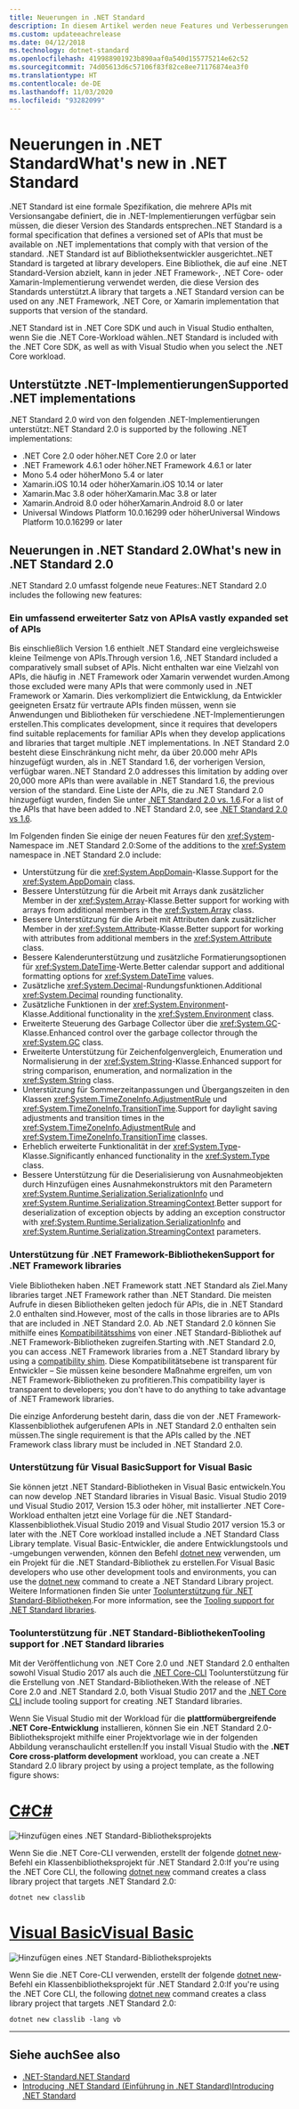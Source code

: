 ```yaml
---
title: Neuerungen in .NET Standard
description: In diesem Artikel werden neue Features und Verbesserungen zusammengefasst, die in jeder neuen Version von .NET Standard auffindbar sind.
ms.custom: updateeachrelease
ms.date: 04/12/2018
ms.technology: dotnet-standard
ms.openlocfilehash: 419988901923b890aaf0a540d155775214e62c52
ms.sourcegitcommit: 74d05613d6c57106f83f82ce8ee71176874ea3f0
ms.translationtype: HT
ms.contentlocale: de-DE
ms.lasthandoff: 11/03/2020
ms.locfileid: "93282099"
---
```

# <a name="whats-new-in-net-standard"></a><span data-ttu-id="c994c-103">Neuerungen in .NET Standard</span><span class="sxs-lookup"><span data-stu-id="c994c-103">What's new in .NET Standard</span></span>

<span data-ttu-id="c994c-104">.NET Standard ist eine formale Spezifikation, die mehrere APIs mit Versionsangabe definiert, die in .NET-Implementierungen verfügbar sein müssen, die dieser Version des Standards entsprechen.</span><span class="sxs-lookup"><span data-stu-id="c994c-104">.NET Standard is a formal specification that defines a versioned set of APIs that must be available on .NET implementations that comply with that version of the standard.</span></span> <span data-ttu-id="c994c-105">.NET Standard ist auf Bibliotheksentwickler ausgerichtet.</span><span class="sxs-lookup"><span data-stu-id="c994c-105">.NET Standard is targeted at library developers.</span></span> <span data-ttu-id="c994c-106">Eine Bibliothek, die auf eine .NET Standard-Version abzielt, kann in jeder .NET Framework-, .NET Core- oder Xamarin-Implementierung verwendet werden, die diese Version des Standards unterstützt.</span><span class="sxs-lookup"><span data-stu-id="c994c-106">A library that targets a .NET Standard version can be used on any .NET Framework, .NET Core, or Xamarin implementation that supports that version of the standard.</span></span>

<span data-ttu-id="c994c-107">.NET Standard ist in .NET Core SDK und auch in Visual Studio enthalten, wenn Sie die .NET Core-Workload wählen.</span><span class="sxs-lookup"><span data-stu-id="c994c-107">.NET Standard is included with the .NET Core SDK, as well as with Visual Studio when you select the .NET Core workload.</span></span>

## <a name="supported-net-implementations"></a><span data-ttu-id="c994c-108">Unterstützte .NET-Implementierungen</span><span class="sxs-lookup"><span data-stu-id="c994c-108">Supported .NET implementations</span></span>

<span data-ttu-id="c994c-109">.NET Standard 2.0 wird von den folgenden .NET-Implementierungen unterstützt:</span><span class="sxs-lookup"><span data-stu-id="c994c-109">.NET Standard 2.0 is supported by the following .NET implementations:</span></span>

- <span data-ttu-id="c994c-110">.NET Core 2.0 oder höher</span><span class="sxs-lookup"><span data-stu-id="c994c-110">.NET Core 2.0 or later</span></span>
- <span data-ttu-id="c994c-111">.NET Framework 4.6.1 oder höher</span><span class="sxs-lookup"><span data-stu-id="c994c-111">.NET Framework 4.6.1 or later</span></span>
- <span data-ttu-id="c994c-112">Mono 5.4 oder höher</span><span class="sxs-lookup"><span data-stu-id="c994c-112">Mono 5.4 or later</span></span>
- <span data-ttu-id="c994c-113">Xamarin.iOS 10.14 oder höher</span><span class="sxs-lookup"><span data-stu-id="c994c-113">Xamarin.iOS 10.14 or later</span></span>
- <span data-ttu-id="c994c-114">Xamarin.Mac 3.8 oder höher</span><span class="sxs-lookup"><span data-stu-id="c994c-114">Xamarin.Mac 3.8 or later</span></span>
- <span data-ttu-id="c994c-115">Xamarin.Android 8.0 oder höher</span><span class="sxs-lookup"><span data-stu-id="c994c-115">Xamarin.Android 8.0 or later</span></span>
- <span data-ttu-id="c994c-116">Universal Windows Platform 10.0.16299 oder höher</span><span class="sxs-lookup"><span data-stu-id="c994c-116">Universal Windows Platform 10.0.16299 or later</span></span>

## <a name="whats-new-in-net-standard-20"></a><span data-ttu-id="c994c-117">Neuerungen in .NET Standard 2.0</span><span class="sxs-lookup"><span data-stu-id="c994c-117">What's new in .NET Standard 2.0</span></span>

<span data-ttu-id="c994c-118">.NET Standard 2.0 umfasst folgende neue Features:</span><span class="sxs-lookup"><span data-stu-id="c994c-118">.NET Standard 2.0 includes the following new features:</span></span>

### <a name="a-vastly-expanded-set-of-apis"></a><span data-ttu-id="c994c-119">Ein umfassend erweiterter Satz von APIs</span><span class="sxs-lookup"><span data-stu-id="c994c-119">A vastly expanded set of APIs</span></span>

<span data-ttu-id="c994c-120">Bis einschließlich Version 1.6 enthielt .NET Standard eine vergleichsweise kleine Teilmenge von APIs.</span><span class="sxs-lookup"><span data-stu-id="c994c-120">Through version 1.6, .NET Standard included a comparatively small subset of APIs.</span></span> <span data-ttu-id="c994c-121">Nicht enthalten war eine Vielzahl von APIs, die häufig in .NET Framework oder Xamarin verwendet wurden.</span><span class="sxs-lookup"><span data-stu-id="c994c-121">Among those excluded were many APIs that were commonly used in .NET Framework or Xamarin.</span></span> <span data-ttu-id="c994c-122">Dies verkompliziert die Entwicklung, da Entwickler geeigneten Ersatz für vertraute APIs finden müssen, wenn sie Anwendungen und Bibliotheken für verschiedene .NET-Implementierungen erstellen.</span><span class="sxs-lookup"><span data-stu-id="c994c-122">This complicates development, since it requires that developers find suitable replacements for familiar APIs when they develop applications and libraries that target multiple .NET implementations.</span></span> <span data-ttu-id="c994c-123">In .NET Standard 2.0 besteht diese Einschränkung nicht mehr, da über 20.000 mehr APIs hinzugefügt wurden, als in .NET Standard 1.6, der vorherigen Version, verfügbar waren.</span><span class="sxs-lookup"><span data-stu-id="c994c-123">.NET Standard 2.0 addresses this limitation by adding over 20,000 more APIs than were available in .NET Standard 1.6, the previous version of the standard.</span></span> <span data-ttu-id="c994c-124">Eine Liste der APIs, die zu .NET Standard 2.0 hinzugefügt wurden, finden Sie unter [.NET Standard 2.0 vs. 1.6](https://raw.githubusercontent.com/dotnet/standard/master/docs/versions/netstandard2.0_diff.md).</span><span class="sxs-lookup"><span data-stu-id="c994c-124">For a list of the APIs that have been added to .NET Standard 2.0, see [.NET Standard 2.0 vs 1.6](https://raw.githubusercontent.com/dotnet/standard/master/docs/versions/netstandard2.0_diff.md).</span></span>

<span data-ttu-id="c994c-125">Im Folgenden finden Sie einige der neuen Features für den <xref:System>-Namespace im .NET Standard 2.0:</span><span class="sxs-lookup"><span data-stu-id="c994c-125">Some of the additions to the <xref:System> namespace in .NET Standard 2.0 include:</span></span>

- <span data-ttu-id="c994c-126">Unterstützung für die <xref:System.AppDomain>-Klasse.</span><span class="sxs-lookup"><span data-stu-id="c994c-126">Support for the <xref:System.AppDomain> class.</span></span>
- <span data-ttu-id="c994c-127">Bessere Unterstützung für die Arbeit mit Arrays dank zusätzlicher Member in der <xref:System.Array>-Klasse.</span><span class="sxs-lookup"><span data-stu-id="c994c-127">Better support for working with arrays from additional members in the <xref:System.Array> class.</span></span>
- <span data-ttu-id="c994c-128">Bessere Unterstützung für die Arbeit mit Attributen dank zusätzlicher Member in der <xref:System.Attribute>-Klasse.</span><span class="sxs-lookup"><span data-stu-id="c994c-128">Better support for working with attributes from additional members in the <xref:System.Attribute> class.</span></span>
- <span data-ttu-id="c994c-129">Bessere Kalenderunterstützung und zusätzliche Formatierungsoptionen für <xref:System.DateTime>-Werte.</span><span class="sxs-lookup"><span data-stu-id="c994c-129">Better calendar support and additional formatting options for <xref:System.DateTime> values.</span></span>
- <span data-ttu-id="c994c-130">Zusätzliche <xref:System.Decimal>-Rundungsfunktionen.</span><span class="sxs-lookup"><span data-stu-id="c994c-130">Additional <xref:System.Decimal> rounding functionality.</span></span>
- <span data-ttu-id="c994c-131">Zusätzliche Funktionen in der <xref:System.Environment>-Klasse.</span><span class="sxs-lookup"><span data-stu-id="c994c-131">Additional functionality in the <xref:System.Environment> class.</span></span>
- <span data-ttu-id="c994c-132">Erweiterte Steuerung des Garbage Collector über die <xref:System.GC>-Klasse.</span><span class="sxs-lookup"><span data-stu-id="c994c-132">Enhanced control over the garbage collector through the <xref:System.GC> class.</span></span>
- <span data-ttu-id="c994c-133">Erweiterte Unterstützung für Zeichenfolgenvergleich, Enumeration und Normalisierung in der <xref:System.String>-Klasse.</span><span class="sxs-lookup"><span data-stu-id="c994c-133">Enhanced support for string comparison, enumeration, and normalization in the <xref:System.String> class.</span></span>
- <span data-ttu-id="c994c-134">Unterstützung für Sommerzeitanpassungen und Übergangszeiten in den Klassen <xref:System.TimeZoneInfo.AdjustmentRule> und <xref:System.TimeZoneInfo.TransitionTime>.</span><span class="sxs-lookup"><span data-stu-id="c994c-134">Support for daylight saving adjustments and transition times in the <xref:System.TimeZoneInfo.AdjustmentRule> and <xref:System.TimeZoneInfo.TransitionTime> classes.</span></span>
- <span data-ttu-id="c994c-135">Erheblich erweiterte Funktionalität in der <xref:System.Type>-Klasse.</span><span class="sxs-lookup"><span data-stu-id="c994c-135">Significantly enhanced functionality in the <xref:System.Type> class.</span></span>
- <span data-ttu-id="c994c-136">Bessere Unterstützung für die Deserialisierung von Ausnahmeobjekten durch Hinzufügen eines Ausnahmekonstruktors mit den Parametern <xref:System.Runtime.Serialization.SerializationInfo> und <xref:System.Runtime.Serialization.StreamingContext>.</span><span class="sxs-lookup"><span data-stu-id="c994c-136">Better support for deserialization of exception objects by adding an exception constructor with <xref:System.Runtime.Serialization.SerializationInfo> and <xref:System.Runtime.Serialization.StreamingContext> parameters.</span></span>

### <a name="support-for-net-framework-libraries"></a><span data-ttu-id="c994c-137">Unterstützung für .NET Framework-Bibliotheken</span><span class="sxs-lookup"><span data-stu-id="c994c-137">Support for .NET Framework libraries</span></span>

<span data-ttu-id="c994c-138">Viele Bibliotheken haben .NET Framework statt .NET Standard als Ziel.</span><span class="sxs-lookup"><span data-stu-id="c994c-138">Many libraries target .NET Framework rather than .NET Standard.</span></span> <span data-ttu-id="c994c-139">Die meisten Aufrufe in diesen Bibliotheken gelten jedoch für APIs, die in .NET Standard 2.0 enthalten sind.</span><span class="sxs-lookup"><span data-stu-id="c994c-139">However, most of the calls in those libraries are to APIs that are included in .NET Standard 2.0.</span></span> <span data-ttu-id="c994c-140">Ab .NET Standard 2.0 können Sie mithilfe eines [Kompatibilitätsshims](https://github.com/dotnet/standard/blob/master/docs/planning/netstandard-2.0/README.md#assembly-unification) von einer .NET Standard-Bibliothek auf .NET Framework-Bibliotheken zugreifen.</span><span class="sxs-lookup"><span data-stu-id="c994c-140">Starting with .NET Standard 2.0, you can access .NET Framework libraries from a .NET Standard library by using a [compatibility shim](https://github.com/dotnet/standard/blob/master/docs/planning/netstandard-2.0/README.md#assembly-unification).</span></span> <span data-ttu-id="c994c-141">Diese Kompatibilitätsebene ist transparent für Entwickler – Sie müssen keine besondere Maßnahme ergreifen, um von .NET Framework-Bibliotheken zu profitieren.</span><span class="sxs-lookup"><span data-stu-id="c994c-141">This compatibility layer is transparent to developers; you don't have to do anything to take advantage of .NET Framework libraries.</span></span>

<span data-ttu-id="c994c-142">Die einzige Anforderung besteht darin, dass die von der .NET Framework-Klassenbibliothek aufgerufenen APIs in .NET Standard 2.0 enthalten sein müssen.</span><span class="sxs-lookup"><span data-stu-id="c994c-142">The single requirement is that the APIs called by the .NET Framework class library must be included in .NET Standard 2.0.</span></span>

### <a name="support-for-visual-basic"></a><span data-ttu-id="c994c-143">Unterstützung für Visual Basic</span><span class="sxs-lookup"><span data-stu-id="c994c-143">Support for Visual Basic</span></span>

<span data-ttu-id="c994c-144">Sie können jetzt .NET Standard-Bibliotheken in Visual Basic entwickeln.</span><span class="sxs-lookup"><span data-stu-id="c994c-144">You can now develop .NET Standard libraries in Visual Basic.</span></span> <span data-ttu-id="c994c-145">Visual Studio 2019 und Visual Studio 2017, Version 15.3 oder höher, mit installierter .NET Core-Workload enthalten jetzt eine Vorlage für die .NET Standard-Klassenbibliothek.</span><span class="sxs-lookup"><span data-stu-id="c994c-145">Visual Studio 2019 and Visual Studio 2017 version 15.3 or later with the .NET Core workload installed include a .NET Standard Class Library template.</span></span> <span data-ttu-id="c994c-146">Visual Basic-Entwickler, die andere Entwicklungstools und -umgebungen verwenden, können den Befehl [dotnet new](../../core/tools/dotnet-new.md) verwenden, um ein Projekt für die .NET Standard-Bibliothek zu erstellen.</span><span class="sxs-lookup"><span data-stu-id="c994c-146">For Visual Basic developers who use other development tools and environments, you can use the [dotnet new](../../core/tools/dotnet-new.md) command to create a .NET Standard Library project.</span></span> <span data-ttu-id="c994c-147">Weitere Informationen finden Sie unter [Toolunterstützung für .NET Standard-Bibliotheken](#tooling-support-for-net-standard-libraries).</span><span class="sxs-lookup"><span data-stu-id="c994c-147">For more information, see the [Tooling support for .NET Standard libraries](#tooling-support-for-net-standard-libraries).</span></span>

### <a name="tooling-support-for-net-standard-libraries"></a><span data-ttu-id="c994c-148">Toolunterstützung für .NET Standard-Bibliotheken</span><span class="sxs-lookup"><span data-stu-id="c994c-148">Tooling support for .NET Standard libraries</span></span>

<span data-ttu-id="c994c-149">Mit der Veröffentlichung von .NET Core 2.0 und .NET Standard 2.0 enthalten sowohl Visual Studio 2017 als auch die [.NET Core-CLI](../../core/tools/index.md) Toolunterstützung für die Erstellung von .NET Standard-Bibliotheken.</span><span class="sxs-lookup"><span data-stu-id="c994c-149">With the release of .NET Core 2.0 and .NET Standard 2.0, both Visual Studio 2017 and the [.NET Core CLI](../../core/tools/index.md) include tooling support for creating .NET Standard libraries.</span></span>

<span data-ttu-id="c994c-150">Wenn Sie Visual Studio mit der Workload für die **plattformübergreifende .NET Core-Entwicklung** installieren, können Sie ein .NET Standard 2.0-Bibliotheksprojekt mithilfe einer Projektvorlage wie in der folgenden Abbildung veranschaulicht erstellen:</span><span class="sxs-lookup"><span data-stu-id="c994c-150">If you install Visual Studio with the **.NET Core cross-platform development** workload, you can create a .NET Standard 2.0 library project by using a project template, as the following figure shows:</span></span>

<!-- markdownlint-disable MD025 -->

# <a name="c"></a>[<span data-ttu-id="c994c-151">C#</span><span class="sxs-lookup"><span data-stu-id="c994c-151">C#</span></span>](#tab/csharp)

![Hinzufügen eines .NET Standard-Bibliotheksprojekts](./media/std-project-cs.png)

<span data-ttu-id="c994c-153">Wenn Sie die .NET Core-CLI verwenden, erstellt der folgende [dotnet new](../../core/tools/dotnet-new.md)-Befehl ein Klassenbibliotheksprojekt für .NET Standard 2.0:</span><span class="sxs-lookup"><span data-stu-id="c994c-153">If you're using the .NET Core CLI, the following [dotnet new](../../core/tools/dotnet-new.md) command creates a class library project that targets .NET Standard 2.0:</span></span>

```dotnetcli
dotnet new classlib
```

# <a name="visual-basic"></a>[<span data-ttu-id="c994c-154">Visual Basic</span><span class="sxs-lookup"><span data-stu-id="c994c-154">Visual Basic</span></span>](#tab/vb)

![Hinzufügen eines .NET Standard-Bibliotheksprojekts](./media/std-project-vb.png)

<span data-ttu-id="c994c-156">Wenn Sie die .NET Core-CLI verwenden, erstellt der folgende [dotnet new](../../core/tools/dotnet-new.md)-Befehl ein Klassenbibliotheksprojekt für .NET Standard 2.0:</span><span class="sxs-lookup"><span data-stu-id="c994c-156">If you're using the .NET Core CLI, the following [dotnet new](../../core/tools/dotnet-new.md) command creates a class library project that targets .NET Standard 2.0:</span></span>

```dotnetcli
dotnet new classlib -lang vb
```

---

## <a name="see-also"></a><span data-ttu-id="c994c-157">Siehe auch</span><span class="sxs-lookup"><span data-stu-id="c994c-157">See also</span></span>

- [<span data-ttu-id="c994c-158">.NET-Standard</span><span class="sxs-lookup"><span data-stu-id="c994c-158">.NET Standard</span></span>](../net-standard.md)
- [<span data-ttu-id="c994c-159">Introducing .NET Standard (Einführung in .NET Standard)</span><span class="sxs-lookup"><span data-stu-id="c994c-159">Introducing .NET Standard</span></span>](https://devblogs.microsoft.com/dotnet/introducing-net-standard/)

